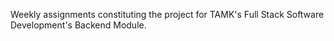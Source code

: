  Weekly assignments constituting the project for TAMK's Full Stack Software Development's Backend Module. 
